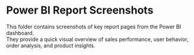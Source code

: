 # Power BI Report Screenshots

This folder contains screenshots of key report pages from the Power BI dashboard.  
They provide a quick visual overview of sales performance, user behavior, order analysis, and product insights.
